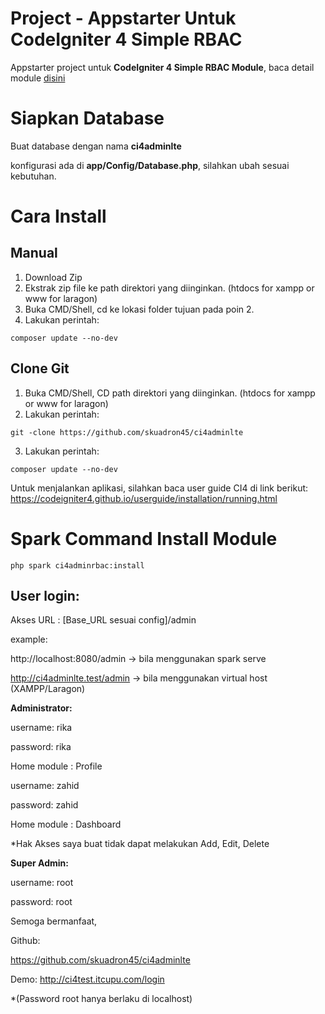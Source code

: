 # Project - Appstarter Untuk CodeIgniter 4 Simple RBAC

Appstarter project untuk **CodeIgniter 4 Simple RBAC Module**, baca detail module [disini](https://github.com/skuadron45/ci4adminrbac)

# Siapkan Database
Buat database dengan nama **ci4adminlte**
    
konfigurasi ada di **app/Config/Database.php**, silahkan ubah sesuai kebutuhan.

# Cara Install
## Manual
1. Download Zip
2. Ekstrak zip file ke path direktori yang diinginkan. (htdocs for xampp or www for laragon)
3. Buka CMD/Shell, cd ke lokasi folder tujuan pada poin 2.
4. Lakukan perintah:
```
composer update --no-dev
```

## Clone Git
1. Buka CMD/Shell, CD path direktori yang diinginkan. (htdocs for xampp or www for laragon)
2. Lakukan perintah: 
```
git -clone https://github.com/skuadron45/ci4adminlte
```
3. Lakukan perintah: 
```
composer update --no-dev
```

Untuk menjalankan aplikasi, silahkan baca user guide CI4 di link berikut:
https://codeigniter4.github.io/userguide/installation/running.html

# Spark Command Install Module
```
php spark ci4adminrbac:install
```

## User login:

Akses URL : [Base_URL sesuai config]/admin

example:

http://localhost:8080/admin -> bila menggunakan spark serve

http://ci4adminlte.test/admin -> bila menggunakan virtual host (XAMPP/Laragon)


**Administrator:**

username: rika

password: rika

Home module : Profile

username: zahid

password: zahid

Home module : Dashboard

*Hak Akses saya buat tidak dapat melakukan Add, Edit, Delete

**Super Admin:**

username: root

password: root

Semoga bermanfaat,

Github:

https://github.com/skuadron45/ci4adminlte

Demo:
http://ci4test.itcupu.com/login

*(Password root hanya berlaku di localhost)
